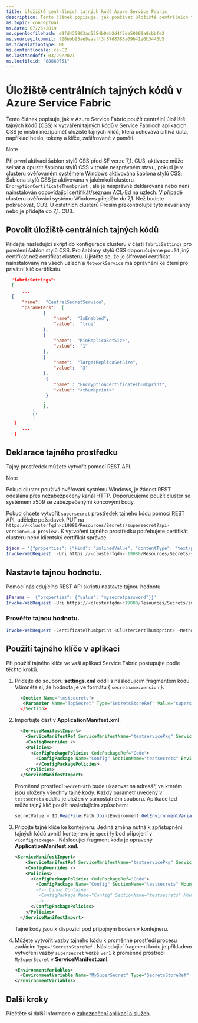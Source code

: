 ```yaml
---
title: Úložiště centrálních tajných kódů Azure Service Fabric
description: Tento článek popisuje, jak používat úložiště centrálních tajných kódů v Azure Service Fabric.
ms.topic: conceptual
ms.date: 07/25/2019
ms.openlocfilehash: e9fd435803ad5354b0eb2d4f5de50009a8cbbfe2
ms.sourcegitcommit: f28ebb95ae9aaaff3f87d8388a09b41e0b3445b5
ms.translationtype: MT
ms.contentlocale: cs-CZ
ms.lasthandoff: 03/29/2021
ms.locfileid: "88869751"
---
```

# <a name="central-secrets-store-in-azure-service-fabric"></a>Úložiště centrálních tajných kódů v Azure Service Fabric 
Tento článek popisuje, jak v Azure Service Fabric použít centrální úložiště tajných kódů (CSS) k vytváření tajných kódů v Service Fabricch aplikacích. CSS je místní mezipaměť úložiště tajných klíčů, která uchovává citlivá data, například heslo, tokeny a klíče, zašifrované v paměti.

  > [!NOTE] 
  > Při první aktivaci šablon stylů CSS před SF verze 7,1. CU3, aktivace může selhat a opustit šablonu stylů CSS v trvale nesprávném stavu, pokud je v clusteru ověřovaném systémem Windows aktivována šablona stylů CSS; Šablona stylů CSS je aktivována v jakémkoli clusteru `EncryptionCertificateThumbprint` , ale je nesprávně deklarována nebo není nainstalován odpovídající certifikát/seznam ACL-Ed na uzlech. V případě clusteru ověřování systému Windows přejděte do 7,1. Než budete pokračovat, CU3. U ostatních clusterů Prosím překontrolujte tyto nevarianty nebo je přidejte do 7,1. CU3.
  
## <a name="enable-central-secrets-store"></a>Povolit úložiště centrálních tajných kódů
Přidejte následující skript do konfigurace clusteru v části `fabricSettings` pro povolení šablon stylů CSS. Pro šablony stylů CSS doporučujeme použít jiný certifikát než certifikát clusteru. Ujistěte se, že je šifrovací certifikát nainstalovaný na všech uzlech a `NetworkService` má oprávnění ke čtení pro privátní klíč certifikátu.
  ```json
    "fabricSettings": 
    [
        ...
    {
        "name":  "CentralSecretService",
        "parameters":  [
                {
                    "name":  "IsEnabled",
                    "value":  "true"
                },
                {
                    "name":  "MinReplicaSetSize",
                    "value":  "1"
                },
                {
                    "name":  "TargetReplicaSetSize",
                    "value":  "3"
                },
                 {
                    "name" : "EncryptionCertificateThumbprint",
                    "value": "<thumbprint>"
                 }
                ,
                ],
            },
            ]
     }
        ...
     ]
```
## <a name="declare-a-secret-resource"></a>Deklarace tajného prostředku
Tajný prostředek můžete vytvořit pomocí REST API.
  > [!NOTE] 
  > Pokud cluster používá ověřování systému Windows, je žádost REST odeslána přes nezabezpečený kanál HTTP. Doporučujeme použít cluster se systémem x509 se zabezpečenými koncovými body.

Pokud chcete vytvořit `supersecret` prostředek tajného kódu pomocí REST API, udělejte požadavek PUT na `https://<clusterfqdn>:19080/Resources/Secrets/supersecret?api-version=6.4-preview` . K vytvoření tajného prostředku potřebujete certifikát clusteru nebo klientský certifikát správce.

```powershell
$json = '{"properties": {"kind": "inlinedValue", "contentType": "text/plain", "description": "supersecret"}}'
Invoke-WebRequest  -Uri https://<clusterfqdn>:19080/Resources/Secrets/supersecret?api-version=6.4-preview -Method PUT -CertificateThumbprint <CertThumbprint> -Body $json
```

## <a name="set-the-secret-value"></a>Nastavte tajnou hodnotu.

Pomocí následujícího REST API skriptu nastavte tajnou hodnotu.
```powershell
$Params = '{"properties": {"value": "mysecretpassword"}}'
Invoke-WebRequest -Uri https://<clusterfqdn>:19080/Resources/Secrets/supersecret/values/ver1?api-version=6.4-preview -Method PUT -Body $Params -CertificateThumbprint <ClusterCertThumbprint>
```
### <a name="examine-the-secret-value"></a>Prověřte tajnou hodnotu.
```powershell
Invoke-WebRequest -CertificateThumbprint <ClusterCertThumbprint> -Method POST -Uri "https:<clusterfqdn>/Resources/Secrets/supersecret/values/ver1/list_value?api-version=6.4-preview"
```
## <a name="use-the-secret-in-your-application"></a>Použití tajného klíče v aplikaci

Při použití tajného klíče ve vaší aplikaci Service Fabric postupujte podle těchto kroků.

1. Přidejte do souboru **settings.xml** oddíl s následujícím fragmentem kódu. Všimněte si, že hodnota je ve formátu { `secretname:version` }.

   ```xml
     <Section Name="testsecrets">
      <Parameter Name="TopSecret" Type="SecretsStoreRef" Value="supersecret:ver1"/
     </Section>
   ```

1. Importujte část v **ApplicationManifest.xml**.
   ```xml
     <ServiceManifestImport>
       <ServiceManifestRef ServiceManifestName="testservicePkg" ServiceManifestVersion="1.0.0" />
       <ConfigOverrides />
       <Policies>
         <ConfigPackagePolicies CodePackageRef="Code">
           <ConfigPackage Name="Config" SectionName="testsecrets" EnvironmentVariableName="SecretPath" />
           </ConfigPackagePolicies>
       </Policies>
     </ServiceManifestImport>
   ```

   Proměnná prostředí `SecretPath` bude ukazovat na adresář, ve kterém jsou uloženy všechny tajné kódy. Každý parametr uvedený v `testsecrets` oddílu je uložen v samostatném souboru. Aplikace teď může tajný klíč použít následujícím způsobem:
   ```C#
   secretValue = IO.ReadFile(Path.Join(Environment.GetEnvironmentVariable("SecretPath"),  "TopSecret"))
   ```
1. Připojte tajné klíče ke kontejneru. Jediná změna nutná k zpřístupnění tajných kódů uvnitř kontejneru je `specify` bod připojení v `<ConfigPackage>` .
Následující fragment kódu je upravený **ApplicationManifest.xml**.  

   ```xml
   <ServiceManifestImport>
       <ServiceManifestRef ServiceManifestName="testservicePkg" ServiceManifestVersion="1.0.0" />
       <ConfigOverrides />
       <Policies>
         <ConfigPackagePolicies CodePackageRef="Code">
           <ConfigPackage Name="Config" SectionName="testsecrets" MountPoint="C:\secrets" EnvironmentVariableName="SecretPath" />
           <!-- Linux Container
            <ConfigPackage Name="Config" SectionName="testsecrets" MountPoint="/mnt/secrets" EnvironmentVariableName="SecretPath" />
           -->
         </ConfigPackagePolicies>
       </Policies>
     </ServiceManifestImport>
   ```
   Tajné kódy jsou k dispozici pod přípojným bodem v kontejneru.

1. Můžete vytvořit vazby tajného kódu k proměnné prostředí procesu zadáním `Type='SecretsStoreRef` . Následující fragment kódu je příkladem vytvoření vazby `supersecret` verze `ver1` k proměnné prostředí `MySuperSecret` v **ServiceManifest.xml**.

   ```xml
   <EnvironmentVariables>
     <EnvironmentVariable Name="MySuperSecret" Type="SecretsStoreRef" Value="supersecret:ver1"/>
   </EnvironmentVariables>
   ```

## <a name="next-steps"></a>Další kroky
Přečtěte si další informace o [zabezpečení aplikací a služeb](service-fabric-application-and-service-security.md).
